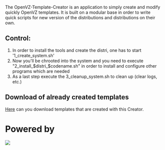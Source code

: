 The OpenVZ-Template-Creator is an application to simply create and modify quickly OpenVZ templates.
It is built on a modular base in order to write quick scripts for new version of the distributions and distributions on their own.

## Control:
1. In order to install the tools and create the distri, one has to start '1_create_system.sh'
2. Now you'll be chrooted into the system and you need to execute "2_install_$distri_$codename.sh" in order to install and configure other programs which are needed
3. As a last step execute the 3_cleanup_system.sh to clean up (clear logs, etc.)

## Download of already created templates
<a href="http://files.yoschi.cc/openvz">Here</a> can you download templates that are created with this Creator.

# Powered by
<a href="http://www.carrot-server.com/"><img src="http://yoschi.cc/wp-content/uploads/carrot-server.png"></a>

